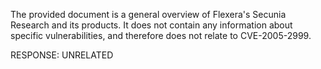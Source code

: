 The provided document is a general overview of Flexera's Secunia Research and its products. It does not contain any information about specific vulnerabilities, and therefore does not relate to CVE-2005-2999.

RESPONSE: UNRELATED